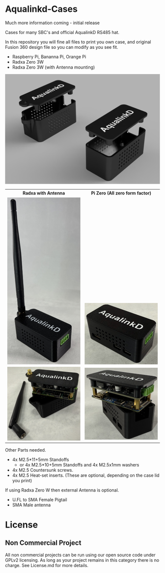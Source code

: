 # Aqualinkd-Cases  

Much more information coming - initial release

Cases for many SBC's and official AqualinkD RS485 hat.

In this repository you will fine all files to print you own case, and original Fusion 360 design file so you can modify as you see fit.


* Raspberry Pi, Bananna Pi, Orange Pi
* Radxa Zero 3W
* Radxa Zero 3W (with Antenna mounting)

<img src="AqualinkD Cases 2.jpg?raw=true">

<table width="100%" border="0" cellpadding="20px">
 <tr><th width="50%">Radxa with Antenna</th><th width="50%">Pi Zero (All zero form factor)</img></th><tr>
 <tr><td><img src="Radxa Zero Case.jpg?raw=true"></td><td style="vertical-align: bottom;"><img src="Pi Zero Case.jpg?raw=true"></td></tr>
<tr><td><img src="Radxa Zero Exploded.jpg?raw=true"></td><td><img src="Pi Zero Exploded.jpg?raw=true"></td></tr>
</table>


<!--
<img src="IMG_0540.jpg?raw=true">'
<img src="IMG_0541.jpg?raw=true">
<img src="IMG_0540.jpg?raw=true">
-->
<!--<img src="Radxa Zero3 Antenna Case.png?raw=true"> -->

Other Parts needed.
<!-- * 4x M2.5*5+5mm Standoffs -->
* 4x M2.5*11+5mm Standoffs
  * or 4x M2.5*10+5mm Standoffs and 4x M2.5x1mm washers
* 4x M2.5 Countersunk screws.
* 4x M2.5 Heat-set inserts. (These are optional, depending on the case lid you print)

If using Radxa Zero W then external Antenna is optional.
* U.FL to SMA Female Pigtail
* SMA Male antenna

# License
## Non Commercial Project
All non commercial projects can be run using our open source code under GPLv2 licensing. As long as your project remains in this category there is no charge.
See License.md for more details.

